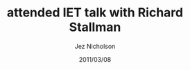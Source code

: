 ---
title: attended IET talk with Richard Stallman
date: 2011/03/08
tags: [events]
author: Jez Nicholson
---